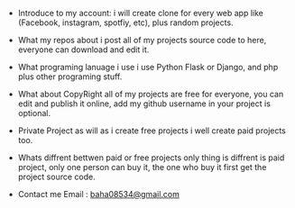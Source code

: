 - Introduce to my account:
i will create clone for every web app like (Facebook, instagram, spotfiy, etc),
plus random projects.

- What my repos about
i post all of my projects source code to here, 
everyone can download and edit it.

- What programing lanuage i use 
i use Python Flask or Django,
and php plus other programing stuff.

- What about CopyRight 
all of my projects are free for everyone, you can edit and publish it online,
add my github username in your project is optional.

- Private Project
as will as i create free projects i well create paid projects too.

- Whats diffrent bettwen paid or free projects
only thing is diffrent is paid project, only one person can buy it,
the one who buy it first get the project source code.


- Contact me 
Email : baha08534@gmail.com
